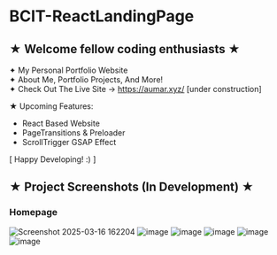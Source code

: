 # BCIT-ReactLandingPage

## ★ Welcome fellow coding enthusiasts ★

✦ My Personal Portfolio Website <br>
✦ About Me, Portfolio Projects, And More! <br>
✦ Check Out The Live Site → https://aumar.xyz/ [under construction]

★ Upcoming Features:
 - React Based Website
 - PageTransitions & Preloader
 - ScrollTrigger GSAP Effect

[ Happy Developing! :) ]


## ★ Project Screenshots (In Development) ★

### Homepage
![Screenshot 2025-03-16 162204](https://github.com/user-attachments/assets/bac4dd20-ca29-4087-8cb9-ebdbf636a4d6)
![image](https://github.com/user-attachments/assets/8f73a0c8-1cfe-49d1-87d5-6cee11e8b3a3)
![image](https://github.com/user-attachments/assets/2410f6bf-771d-4571-a613-87029bb603d0)
![image](https://github.com/user-attachments/assets/a77d25f6-a475-450e-8d3f-c3ac8f2da4dc)
![image](https://github.com/user-attachments/assets/ea1a68f3-fda9-4bb7-93ab-501e0521392e)
![image](https://github.com/user-attachments/assets/b8b68acc-fa5c-4bae-8cf8-bdd0b413924e)




